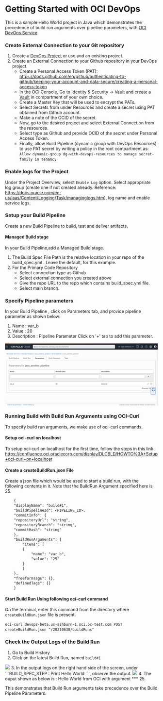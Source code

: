# Getting Started with OCI DevOps
This is a sample Hello World project in Java which demonstrates the precedence of build run arguments over pipeline parameters, with [OCI DevOps Service](https://www.oracle.com/devops/devops-service/).

### Create External Connection to your Git repository 

1. Create a [DevOps Project](https://docs.oracle.com/en-us/iaas/Content/devops/using/devops_projects.htm) or use and an existing project. 
2. Create an External Connection to your Github repository in your DevOps project.
   - Create a Personal Access Token (PAT): https://docs.github.com/en/github/authenticating-to-github/keeping-your-account-and-data-secure/creating-a-personal-access-token
   - In the OCI Console, Go to Identity & Security -> Vault and create a [Vault]( https://docs.oracle.com/en-us/iaas/Content/KeyManagement/Concepts/keyoverview.htm) in compartment of your own choice.
   - Create a Master Key that will be used to encrypt the PATs. 
   - Select Secrets from under Resources and create a secret using PAT obtained from Github account.
   - Make a note of the OCID of the secret.
   - Now, go to the desired project and select External Connection from the resources.
   - Select type as Github and provide OCID of the secret under Personal Access Token.
   - Finally, allow Build Pipeline (dynamic group with DevOps Resources) to use PAT secret by writing a policy in the root compartment as: ``` Allow dynamic-group dg-with-devops-resources to manage secret-family in tenancy```
  

### Enable logs for the Project 
Under the Project Overview, select ```Enable Log``` option. Select appropriate log group (create one if not created already. Reference: https://docs.oracle.com/en-us/iaas/Content/Logging/Task/managinglogs.htm), log name and enable service logs.

### Setup your Build Pipeline

Create a new Build Pipeline to build, test and deliver artifacts. 

#### Managed Build stage

In your Build Pipeline,add a Managed Build stage. 

1. The Build Spec File Path is the relative location in your repo of the build_spec.yml . Leave the default, for this example. 
2. For the Primary Code Repository 
   - Select connection type as Github
   - Select external connection you created above
   - Give the repo URL to the repo which contains build_spec.yml file.
   - Select main branch.
 
### Specify Pipeline parameters

In your Build Pipeline , click on Parameters tab, and provide pipeline parameter as shown below:
1. Name : var_b
2. Value : 20
3. Description : Pipeline Parameter
Click on '+' tab to add this parameter. 
<img src="pipeline_param.png" />

 
### Running Build with Build Run Arguments using OCI-Curl 

To specify build run arguments, we make use of oci-curl commands.

#### Setup oci-curl on localhost

To setup oci-curl on localhost for the first time, follow the steps in this link :
https://confluence.oci.oraclecorp.com/display/DLCBLD/HOWTO%3A+Setup+oci-curl+on+localhost

#### Create a createBuildRun.json File

Create a json file which would be used to start a build run, with the following contents in it. Note that the BuildRun Argument specified here is 25.

```
    {
    "displayName": "build#1",
    "buildPipelineId": <PIPELINE_ID>,
    "commitInfo": {
    "repositoryUrl": "string",
    "repositoryBranch": "string",
    "commitHash": "string"
    },
    "buildRunArguments": {
        "items": [
        {
            "name": "var_b",
            "value": "25"
        }
        ]
    },
    "freeformTags": {},
    "definedTags": {}
    }
```

#### Start Build Run Using following oci-curl command 

On the terminal, enter this command from the directory where ```createBuildRun.json``` file is present.

``` oci-curl devops-beta.us-ashburn-1.oci.oc-test.com POST createBuildRun.json "/20210630/buildRuns" ```


### Check the Output Logs of the Build Run 

1. Go to Build History
2. Click on the latest Build Run, named ```build#1```
<img src = "build_history.png"/>
3. In the output logs on the right hand side of the screen, under ```BUILD_SPEC_STEP : Print Hello World ```, observe the output. 
<img src ="output_logs.png"/>
4. The ouput shown as below is : Hello World from OCI with argument *** 25. 

This demonstrates that Build Run arguments take precedence over the Build Pipeline Parameters. 



